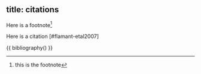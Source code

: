 title: citations
---

Here is a footnote[^1]

Here is a citation [#flamant-etal2007]

[^1]: this is the footnote

{{ bibliography() }}
